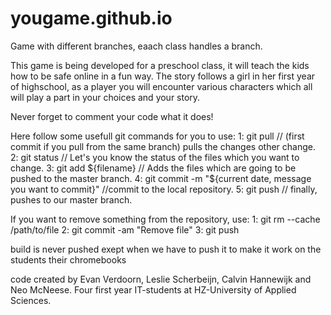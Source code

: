 # yougame.github.io
Game with different branches, eaach class handles a branch.

This game is being developed for a preschool class, it will teach the kids how to be safe online in a fun way.
The story follows a girl in her first year of highschool, as a player you will encounter various characters which all will play a part in your choices and your story.

Never forget to comment your code what it does!

Here follow some usefull git commands for you to use:
1: git pull // (first commit if you pull from the same branch) pulls the changes other change.
2: git status // Let's you know the status of the files which you want to change.
3: git add ${filename} // Adds the files which are going to be pushed to the master branch.
4: git commit -m "${current date, message you want to commit}" //commit to the local repository.
5: git push // finally, pushes to our master branch.

If you want to remove something from the repository, use:
1: git rm --cache /path/to/file
2: git commit -am "Remove file"
3: git push

build is never pushed exept when we have to push it to make it work on the students their chromebooks


code created by Evan Verdoorn, Leslie Scherbeijn, Calvin Hannewijk and Neo McNeese. Four first year IT-students at HZ-University of Applied Sciences.

